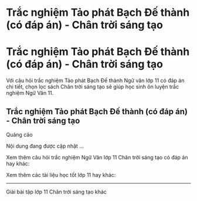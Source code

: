 # Trắc nghiệm Tảo phát Bạch Đế thành (có đáp án) - Chân trời sáng tạo

# Trắc nghiệm Tảo phát Bạch Đế thành (có đáp án) - Chân trời sáng tạo

Với câu hỏi trắc nghiệm Tảo phát Bạch Đế thành Ngữ văn lớp 11 có đáp án chi tiết, chọn lọc sách Chân trời sáng tạo sẽ giúp học sinh ôn luyện trắc nghiệm Ngữ Văn 11.

## Trắc nghiệm Tảo phát Bạch Đế thành (có đáp án) - Chân trời sáng tạo

Quảng cáo

Nội dung đang được cập nhật ...

Xem thêm câu hỏi trắc nghiệm Ngữ Văn lớp 11 Chân trời sáng tạo có đáp án hay khác:

Xem thêm các tài liệu học tốt lớp 11 hay khác:

* * *

Giải bài tập lớp 11 Chân trời sáng tạo khác
